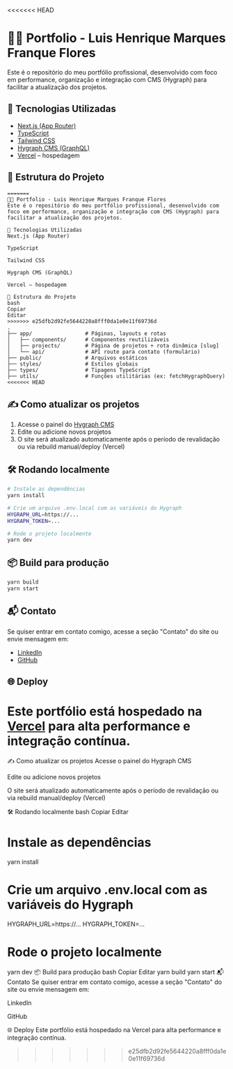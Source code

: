 <<<<<<< HEAD

# 🧑‍💻 Portfolio - Luis Henrique Marques Franque Flores

Este é o repositório do meu portfólio profissional, desenvolvido com foco em performance, organização e integração com CMS (Hygraph) para facilitar a atualização dos projetos.

## 🚀 Tecnologias Utilizadas

- [Next.js (App Router)](https://nextjs.org/)
- [TypeScript](https://www.typescriptlang.org/)
- [Tailwind CSS](https://tailwindcss.com/)
- [Hygraph CMS (GraphQL)](https://hygraph.com/)
- [Vercel](https://vercel.com/) – hospedagem

## 📂 Estrutura do Projeto

```
=======
🧑‍💻 Portfolio - Luis Henrique Marques Franque Flores
Este é o repositório do meu portfólio profissional, desenvolvido com foco em performance, organização e integração com CMS (Hygraph) para facilitar a atualização dos projetos.

🚀 Tecnologias Utilizadas
Next.js (App Router)

TypeScript

Tailwind CSS

Hygraph CMS (GraphQL)

Vercel – hospedagem

📂 Estrutura do Projeto
bash
Copiar
Editar
>>>>>>> e25dfb2d92fe5644220a8fff0da1e0e11f69736d
.
├── app/                 # Páginas, layouts e rotas
│   ├── components/      # Componentes reutilizáveis
│   ├── projects/        # Página de projetos + rota dinâmica [slug]
│   └── api/             # API route para contato (formulário)
├── public/              # Arquivos estáticos
├── styles/              # Estilos globais
├── types/               # Tipagens TypeScript
├── utils/               # Funções utilitárias (ex: fetchHygraphQuery)
<<<<<<< HEAD
```

## ✍️ Como atualizar os projetos

1. Acesse o painel do [Hygraph CMS](https://hygraph.com/)
2. Edite ou adicione novos projetos
3. O site será atualizado automaticamente após o período de revalidação ou via rebuild manual/deploy (Vercel)

## 🛠️ Rodando localmente

```bash
# Instale as dependências
yarn install

# Crie um arquivo .env.local com as variáveis do Hygraph
HYGRAPH_URL=https://...
HYGRAPH_TOKEN=...

# Rode o projeto localmente
yarn dev
```

## 📦 Build para produção

```bash
yarn build
yarn start
```

## 📬 Contato

Se quiser entrar em contato comigo, acesse a seção "Contato" do site ou envie mensagem em:

- [LinkedIn](https://www.linkedin.com/in/luis-henrique-marques-franque-flores-508ba126b/)
- [GitHub](https://github.com/LHenrique-Marques)

## 🌐 Deploy

Este portfólio está hospedado na **[Vercel](https://portfolio-hazel-three-72.vercel.app)** para alta performance e integração contínua.
=======
✍️ Como atualizar os projetos
Acesse o painel do Hygraph CMS

Edite ou adicione novos projetos

O site será atualizado automaticamente após o período de revalidação ou via rebuild manual/deploy (Vercel)

🛠️ Rodando localmente
bash
Copiar
Editar
# Instale as dependências
yarn install

# Crie um arquivo .env.local com as variáveis do Hygraph
HYGRAPH_URL=https://...
HYGRAPH_TOKEN=...

# Rode o projeto localmente
yarn dev
📦 Build para produção
bash
Copiar
Editar
yarn build
yarn start
📬 Contato
Se quiser entrar em contato comigo, acesse a seção "Contato" do site ou envie mensagem em:

LinkedIn

GitHub

🌐 Deploy
Este portfólio está hospedado na Vercel para alta performance e integração contínua.
>>>>>>> e25dfb2d92fe5644220a8fff0da1e0e11f69736d
